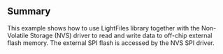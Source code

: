 ## Summary

This example shows how to use LightFiles library together with the Non-Volatile Storage (NVS) driver
to read and write data to off-chip external flash memory. The external SPI
flash is accessed by the NVS SPI driver.
